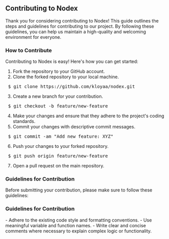 ## Contributing to Nodex
Thank you for considering contributing to Nodex! This guide outlines the steps and guidelines for contributing to our project. By following these guidelines, you can help us maintain a high-quality and welcoming environment for everyone.

<h3>How to Contribute</h3>

Contributing to Nodex is easy! Here's how you can get started:

1. Fork the repository to your GitHub account.
2. Clone the forked repository to your local machine.
<pre> $ git clone https://github.com/kloyaa/nodex.git </pre>

3. Create a new branch for your contribution.
<pre> $ git checkout -b feature/new-feature </pre>

4. Make your changes and ensure that they adhere to the project's coding standards.
5. Commit your changes with descriptive commit messages.
<pre> $ git commit -am "Add new feature: XYZ" </pre>

6. Push your changes to your forked repository.
<pre> $ git push origin feature/new-feature</pre>

7. Open a pull request on the main repository.

<h3>Guidelines for Contribution</h3>

Before submitting your contribution, please make sure to follow these guidelines:

<h3>Guidelines for Contribution</h3>
    - Adhere to the existing code style and formatting conventions.
    - Use meaningful variable and function names.
    - Write clear and concise comments where necessary to explain complex logic or functionality.